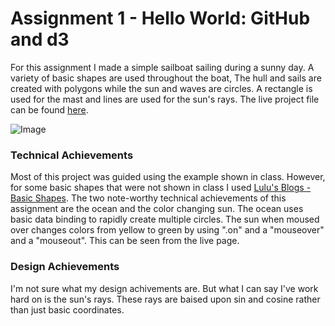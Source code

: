 Assignment 1 - Hello World: GitHub and d3  
===

For this assignment I made a simple sailboat sailing during a sunny day.
A variety of basic shapes are used throughout the boat,
The hull and sails are created with polygons while the sun and waves are circles.
A rectangle is used for the mast and lines are used for the sun's rays.
The live project file can be found [here](https://cscholler.github.io/01-ghd3/index.html).

![Image](boat.png)

### Technical Achievements
Most of this project was guided using the example shown in class.
However, for some basic shapes that were not shown in class I used [Lulu's Blogs - Basic Shapes](https://lucidar.me/en/d3.js/part-06-basic-shapes/).
The two note-worthy technical achievements of this assignment are the ocean and the color changing sun.
The ocean uses basic data binding to rapidly create multiple circles.
The sun when moused over changes colors from yellow to green by using ".on" and a "mouseover" and a "mouseout".
This can be seen from the live page.

### Design Achievements
I'm not sure what my design achivements are. But what I can say I've work hard on is the sun's rays.
These rays are baised upon sin and cosine rather than just basic coordinates.
